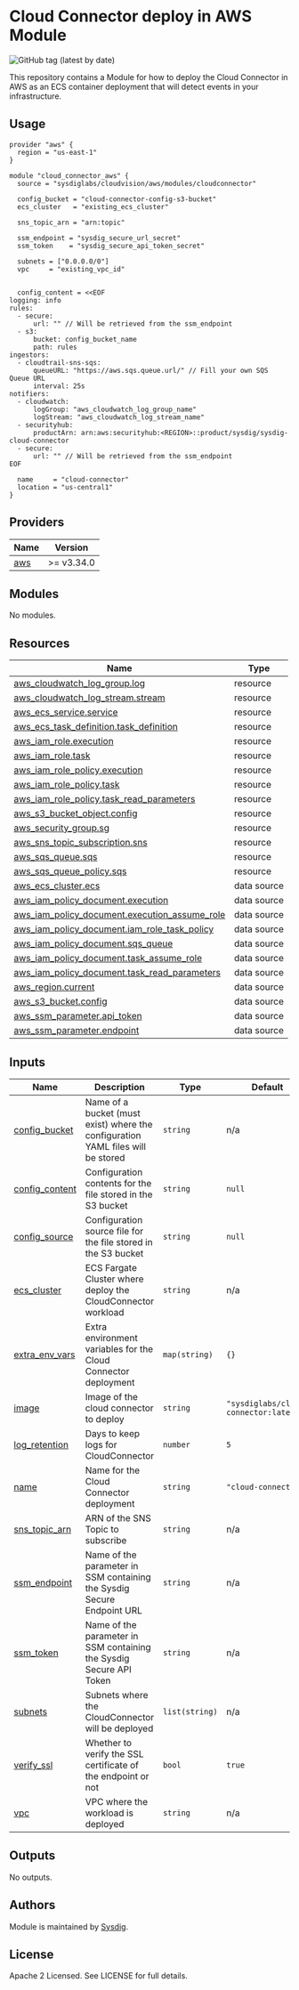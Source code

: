 # Cloud Connector deploy in AWS Module

![GitHub tag (latest by date)](https://img.shields.io/github/v/tag/sysdiglabs/terraform-aws-cloud-connector)

This repository contains a Module for how to deploy the Cloud Connector in AWS as an ECS container deployment that will
detect events in your infrastructure.

## Usage

```hcl
provider "aws" {
  region = "us-east-1"
}

module "cloud_connector_aws" {
  source = "sysdiglabs/cloudvision/aws/modules/cloudconnector"

  config_bucket = "cloud-connector-config-s3-bucket"
  ecs_cluster   = "existing_ecs_cluster"

  sns_topic_arn = "arn:topic"

  ssm_endpoint = "sysdig_secure_url_secret"
  ssm_token    = "sysdig_secure_api_token_secret"

  subnets = ["0.0.0.0/0"]
  vpc     = "existing_vpc_id"


  config_content = <<EOF
logging: info
rules:
  - secure:
      url: "" // Will be retrieved from the ssm_endpoint
  - s3:
      bucket: config_bucket_name
      path: rules
ingestors:
  - cloudtrail-sns-sqs:
      queueURL: "https://aws.sqs.queue.url/" // Fill your own SQS Queue URL
      interval: 25s
notifiers:
  - cloudwatch:
      logGroup: "aws_cloudwatch_log_group_name"
      logStream: "aws_cloudwatch_log_stream_name"
  - securityhub:
      productArn: arn:aws:securityhub:<REGION>::product/sysdig/sysdig-cloud-connector
  - secure:
      url: "" // Will be retrieved from the ssm_endpoint
EOF

  name     = "cloud-connector"
  location = "us-central1"
}
```

## Providers

| Name                                              | Version    |
| ------------------------------------------------- | ---------- |
| <a name="provider_aws"></a> [aws](#provider\_aws) | >= v3.34.0 |

## Modules

No modules.

## Resources

| Name                                                                                                                                                | Type        |
| --------------------------------------------------------------------------------------------------------------------------------------------------- | ----------- |
| [aws_cloudwatch_log_group.log](https://registry.terraform.io/providers/hashicorp/aws/latest/docs/resources/cloudwatch_log_group)                    | resource    |
| [aws_cloudwatch_log_stream.stream](https://registry.terraform.io/providers/hashicorp/aws/latest/docs/resources/cloudwatch_log_stream)               | resource    |
| [aws_ecs_service.service](https://registry.terraform.io/providers/hashicorp/aws/latest/docs/resources/ecs_service)                                  | resource    |
| [aws_ecs_task_definition.task_definition](https://registry.terraform.io/providers/hashicorp/aws/latest/docs/resources/ecs_task_definition)          | resource    |
| [aws_iam_role.execution](https://registry.terraform.io/providers/hashicorp/aws/latest/docs/resources/iam_role)                                      | resource    |
| [aws_iam_role.task](https://registry.terraform.io/providers/hashicorp/aws/latest/docs/resources/iam_role)                                           | resource    |
| [aws_iam_role_policy.execution](https://registry.terraform.io/providers/hashicorp/aws/latest/docs/resources/iam_role_policy)                        | resource    |
| [aws_iam_role_policy.task](https://registry.terraform.io/providers/hashicorp/aws/latest/docs/resources/iam_role_policy)                             | resource    |
| [aws_iam_role_policy.task_read_parameters](https://registry.terraform.io/providers/hashicorp/aws/latest/docs/resources/iam_role_policy)             | resource    |
| [aws_s3_bucket_object.config](https://registry.terraform.io/providers/hashicorp/aws/latest/docs/resources/s3_bucket_object)                         | resource    |
| [aws_security_group.sg](https://registry.terraform.io/providers/hashicorp/aws/latest/docs/resources/security_group)                                 | resource    |
| [aws_sns_topic_subscription.sns](https://registry.terraform.io/providers/hashicorp/aws/latest/docs/resources/sns_topic_subscription)                | resource    |
| [aws_sqs_queue.sqs](https://registry.terraform.io/providers/hashicorp/aws/latest/docs/resources/sqs_queue)                                          | resource    |
| [aws_sqs_queue_policy.sqs](https://registry.terraform.io/providers/hashicorp/aws/latest/docs/resources/sqs_queue_policy)                            | resource    |
| [aws_ecs_cluster.ecs](https://registry.terraform.io/providers/hashicorp/aws/latest/docs/data-sources/ecs_cluster)                                   | data source |
| [aws_iam_policy_document.execution](https://registry.terraform.io/providers/hashicorp/aws/latest/docs/data-sources/iam_policy_document)             | data source |
| [aws_iam_policy_document.execution_assume_role](https://registry.terraform.io/providers/hashicorp/aws/latest/docs/data-sources/iam_policy_document) | data source |
| [aws_iam_policy_document.iam_role_task_policy](https://registry.terraform.io/providers/hashicorp/aws/latest/docs/data-sources/iam_policy_document)  | data source |
| [aws_iam_policy_document.sqs_queue](https://registry.terraform.io/providers/hashicorp/aws/latest/docs/data-sources/iam_policy_document)             | data source |
| [aws_iam_policy_document.task_assume_role](https://registry.terraform.io/providers/hashicorp/aws/latest/docs/data-sources/iam_policy_document)      | data source |
| [aws_iam_policy_document.task_read_parameters](https://registry.terraform.io/providers/hashicorp/aws/latest/docs/data-sources/iam_policy_document)  | data source |
| [aws_region.current](https://registry.terraform.io/providers/hashicorp/aws/latest/docs/data-sources/region)                                         | data source |
| [aws_s3_bucket.config](https://registry.terraform.io/providers/hashicorp/aws/latest/docs/data-sources/s3_bucket)                                    | data source |
| [aws_ssm_parameter.api_token](https://registry.terraform.io/providers/hashicorp/aws/latest/docs/data-sources/ssm_parameter)                         | data source |
| [aws_ssm_parameter.endpoint](https://registry.terraform.io/providers/hashicorp/aws/latest/docs/data-sources/ssm_parameter)                          | data source |

## Inputs

| Name                                                                             | Description                                                                     | Type           | Default                               | Required |
| -------------------------------------------------------------------------------- | ------------------------------------------------------------------------------- | -------------- | ------------------------------------- |:--------:|
| <a name="input_config_bucket"></a> [config\_bucket](#input\_config\_bucket)      | Name of a bucket (must exist) where the configuration YAML files will be stored | `string`       | n/a                                   |   yes    |
| <a name="input_config_content"></a> [config\_content](#input\_config\_content)   | Configuration contents for the file stored in the S3 bucket                     | `string`       | `null`                                |    no    |
| <a name="input_config_source"></a> [config\_source](#input\_config\_source)      | Configuration source file for the file stored in the S3 bucket                  | `string`       | `null`                                |    no    |
| <a name="input_ecs_cluster"></a> [ecs\_cluster](#input\_ecs\_cluster)            | ECS Fargate Cluster where deploy the CloudConnector workload                    | `string`       | n/a                                   |   yes    |
| <a name="input_extra_env_vars"></a> [extra\_env\_vars](#input\_extra\_env\_vars) | Extra environment variables for the Cloud Connector deployment                  | `map(string)`  | `{}`                                  |    no    |
| <a name="input_image"></a> [image](#input\_image)                                | Image of the cloud connector to deploy                                          | `string`       | `"sysdiglabs/cloud-connector:latest"` |    no    |
| <a name="input_log_retention"></a> [log\_retention](#input\_log\_retention)      | Days to keep logs for CloudConnector                                            | `number`       | `5`                                   |    no    |
| <a name="input_name"></a> [name](#input\_name)                                   | Name for the Cloud Connector deployment                                         | `string`       | `"cloud-connector"`                   |    no    |
| <a name="input_sns_topic_arn"></a> [sns\_topic\_arn](#input\_sns\_topic\_arn)    | ARN of the SNS Topic to subscribe                                               | `string`       | n/a                                   |   yes    |
| <a name="input_ssm_endpoint"></a> [ssm\_endpoint](#input\_ssm\_endpoint)         | Name of the parameter in SSM containing the Sysdig Secure Endpoint URL          | `string`       | n/a                                   |   yes    |
| <a name="input_ssm_token"></a> [ssm\_token](#input\_ssm\_token)                  | Name of the parameter in SSM containing the Sysdig Secure API Token             | `string`       | n/a                                   |   yes    |
| <a name="input_subnets"></a> [subnets](#input\_subnets)                          | Subnets where the CloudConnector will be deployed                               | `list(string)` | n/a                                   |   yes    |
| <a name="input_verify_ssl"></a> [verify\_ssl](#input\_verify\_ssl)               | Whether to verify the SSL certificate of the endpoint or not                    | `bool`         | `true`                                |    no    |
| <a name="input_vpc"></a> [vpc](#input\_vpc)                                      | VPC where the workload is deployed                                              | `string`       | n/a                                   |   yes    |

## Outputs

No outputs.

## Authors

Module is maintained by [Sysdig](https://sysdig.com).

## License

Apache 2 Licensed. See LICENSE for full details.
